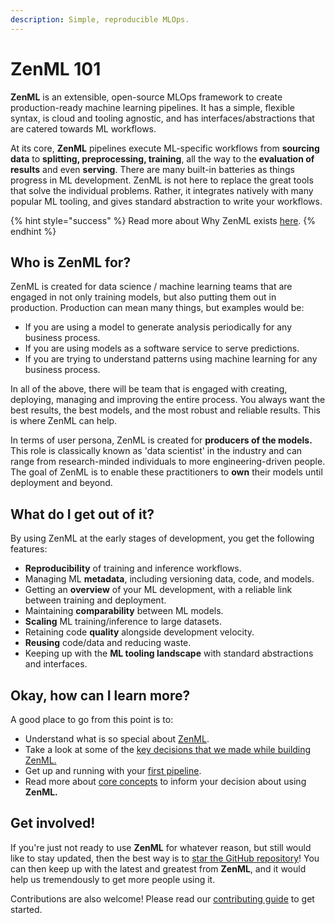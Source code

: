 ```yaml
---
description: Simple, reproducible MLOps.
---
```


# ZenML 101

**ZenML** is an extensible, open-source MLOps framework to create production-ready machine learning pipelines. It has a simple, flexible syntax, is cloud and tooling agnostic, and has interfaces/abstractions that are catered towards ML workflows.

At its core, **ZenML** pipelines execute ML-specific workflows from **sourcing data** to **splitting, preprocessing, training**, all the way to the **evaluation of results** and even **serving**. There are many built-in batteries as things progress in ML development. ZenML is not here to replace the great tools that solve the individual problems. Rather, it integrates natively with many popular ML tooling, and gives standard abstraction to write your workflows.

{% hint style="success" %}
Read more about Why ZenML exists [here](why-zenml.md).
{% endhint %}

## Who is ZenML for?

ZenML is created for data science / machine learning teams that are engaged in not only training models, but also putting them out in production. Production can mean many things, but examples would be:

* If you are using a model to generate analysis periodically for any business process.
* If you are using models as a software service to serve predictions.
* If you are trying to understand patterns using machine learning for any business process.

In all of the above, there will be team that is engaged with creating, deploying, managing and improving the entire process. You always want the best results, the best models, and the most robust and reliable results. This is where ZenML can help.

In terms of user persona, ZenML is created for **producers of the models.** This role is classically known as 'data scientist' in the industry and can range from research-minded individuals to more engineering-driven people. The goal of ZenML is to enable these practitioners to **own** their models until deployment and beyond.

## What do I get out of it?

By using ZenML at the early stages of development, you get the following features:

* **Reproducibility** of training and inference workflows.
* Managing ML **metadata**, including versioning data, code, and models.
* Getting an **overview** of your ML development, with a reliable link between training and deployment.
* Maintaining **comparability** between ML models.
* **Scaling** ML training/inference to large datasets.
* Retaining code **quality** alongside development velocity.
* **Reusing** code/data and reducing waste.
* Keeping up with the **ML tooling landscape** with standard abstractions and interfaces.

## Okay, how can I learn more?

A good place to go from this point is to:

* Understand what is so special about [ZenML](why-zenml.md).
* Take a look at some of the [key decisions that we made while building ZenML.](why/framework-design.md)
* Get up and running with your [first pipeline](https://github.com/zenml-io/zenml/tree/f912d2d512477e6ed84e839259d42cb73eeedf2b/docs/book/starter-guide/quickstart.md).
* Read more about [core concepts](core/core-concepts.md) to inform your decision about using **ZenML.**

## Get involved!

If you're just not ready to use **ZenML** for whatever reason, but still would like to stay updated, then the best way is to [star the GitHub repository](https://github.com/zenml-io/zenml)! You can then keep up with the latest and greatest from **ZenML**, and it would help us tremendously to get more people using it.

Contributions are also welcome! Please read our [contributing guide](../../CONTRIBUTING.md) to get started.
